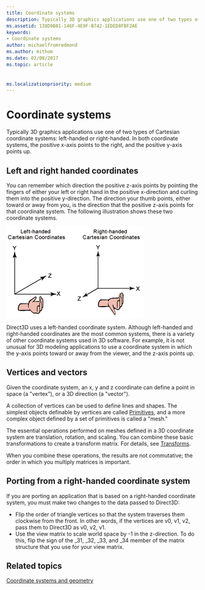 ```yaml
---
title: Coordinate systems
description: Typically 3D graphics applications use one of two types of Cartesian coordinate systems left-handed or right-handed. In both coordinate systems, the positive x-axis points to the right, and the positive y-axis points up.
ms.assetid: 138D9B81-146F-4E9F-B742-1EDED8FBF2AE
keywords:
- Coordinate systems
author: michaelfromredmond
ms.author: mithom
ms.date: 02/08/2017
ms.topic: article


ms.localizationpriority: medium
---
```


# Coordinate systems


Typically 3D graphics applications use one of two types of Cartesian coordinate systems: left-handed or right-handed. In both coordinate systems, the positive x-axis points to the right, and the positive y-axis points up.

## <span id="Left_and_right_handed_coordinates"></span><span id="left_and_right_handed_coordinates"></span><span id="LEFT_AND_RIGHT_HANDED_COORDINATES"></span>Left and right handed coordinates


You can remember which direction the positive z-axis points by pointing the fingers of either your left or right hand in the positive x-direction and curling them into the positive y-direction. The direction your thumb points, either toward or away from you, is the direction that the positive z-axis points for that coordinate system. The following illustration shows these two coordinate systems.

![illustration of the left-handed and right-handed cartesian coordinate systems](images/leftrght.png)

Direct3D uses a left-handed coordinate system. Although left-handed and right-handed coordinates are the most common systems, there is a variety of other coordinate systems used in 3D software. For example, it is not unusual for 3D modeling applications to use a coordinate system in which the y-axis points toward or away from the viewer, and the z-axis points up.

## <span id="Vertices_and_vectors"></span><span id="vertices_and_vectors"></span><span id="VERTICES_AND_VECTORS"></span>Vertices and vectors


Given the coordinate system, an x, y and z coordinate can define a point in space (a "vertex"), or a 3D direction (a "vector").

A collection of vertices can be used to define lines and shapes. The simplest objects definable by vertices are called [Primitives](primitives.md), and a more complex object defined by a set of primitives is called a "mesh."

The essential operations performed on meshes defined in a 3D coordinate system are translation, rotation, and scaling. You can combine these basic transformations to create a transform matrix. For details, see [Transforms](transforms.md).

When you combine these operations, the results are not commutative; the order in which you multiply matrices is important.

## <span id="Porting_from_a_right-handed_coordinate_system"></span><span id="porting_from_a_right-handed_coordinate_system"></span><span id="PORTING_FROM_A_RIGHT-HANDED_COORDINATE_SYSTEM"></span>Porting from a right-handed coordinate system


If you are porting an application that is based on a right-handed coordinate system, you must make two changes to the data passed to Direct3D:

-   Flip the order of triangle vertices so that the system traverses them clockwise from the front. In other words, if the vertices are v0, v1, v2, pass them to Direct3D as v0, v2, v1.
-   Use the view matrix to scale world space by -1 in the z-direction. To do this, flip the sign of the \_31, \_32, \_33, and \_34 member of the matrix structure that you use for your view matrix.

## <span id="related-topics"></span>Related topics


[Coordinate systems and geometry](coordinate-systems-and-geometry.md)

 

 




